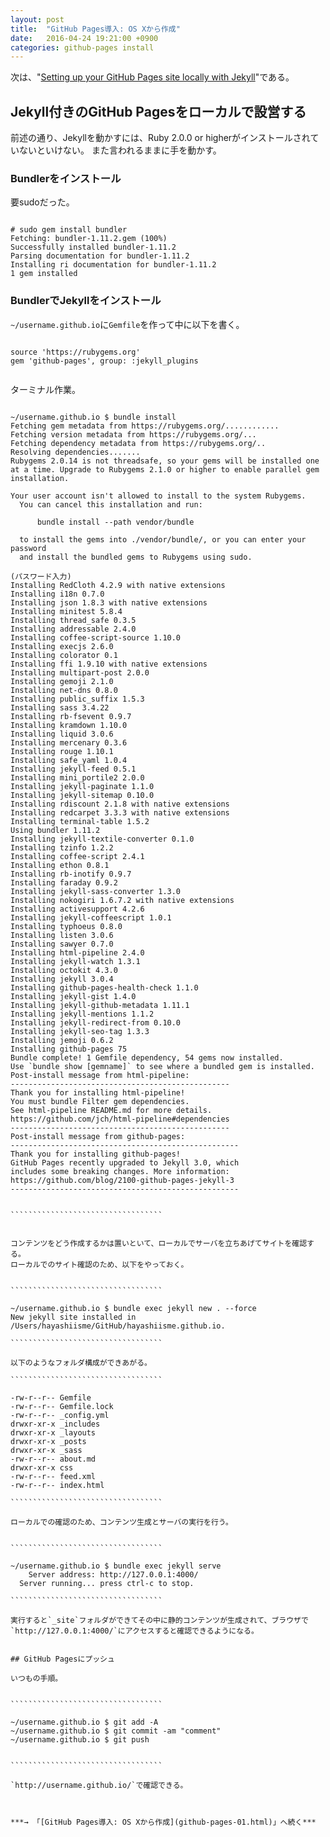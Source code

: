 ```yaml
---
layout: post
title:  "GitHub Pages導入: OS Xから作成"
date:   2016-04-24 19:21:00 +0900
categories: github-pages install
---
```


次は、"[Setting up your GitHub Pages site locally with Jekyll](https://help.github.com/articles/setting-up-your-github-pages-site-locally-with-jekyll/)"である。


## Jekyll付きのGitHub Pagesをローカルで設営する

前述の通り、Jekyllを動かすには、Ruby 2.0.0 or higherがインストールされていないといけない。
また言われるままに手を動かす。


### Bundlerをインストール

要sudoだった。

`````````````````````````````

# sudo gem install bundler
Fetching: bundler-1.11.2.gem (100%)
Successfully installed bundler-1.11.2
Parsing documentation for bundler-1.11.2
Installing ri documentation for bundler-1.11.2
1 gem installed

`````````````````````````````

### BundlerでJekyllをインストール

`~/username.github.io`に`Gemfile`を作って中に以下を書く。


`````````````````````````````````````````

source 'https://rubygems.org'
gem 'github-pages', group: :jekyll_plugins


`````````````````````````````````````````

ターミナル作業。


````````````````````````````````````````````

~/username.github.io $ bundle install
Fetching gem metadata from https://rubygems.org/............
Fetching version metadata from https://rubygems.org/...
Fetching dependency metadata from https://rubygems.org/..
Resolving dependencies.......
Rubygems 2.0.14 is not threadsafe, so your gems will be installed one at a time. Upgrade to Rubygems 2.1.0 or higher to enable parallel gem installation.

Your user account isn't allowed to install to the system Rubygems.
  You can cancel this installation and run:

      bundle install --path vendor/bundle

  to install the gems into ./vendor/bundle/, or you can enter your password
  and install the bundled gems to Rubygems using sudo.

(パスワード入力)
Installing RedCloth 4.2.9 with native extensions
Installing i18n 0.7.0
Installing json 1.8.3 with native extensions
Installing minitest 5.8.4
Installing thread_safe 0.3.5
Installing addressable 2.4.0
Installing coffee-script-source 1.10.0
Installing execjs 2.6.0
Installing colorator 0.1
Installing ffi 1.9.10 with native extensions
Installing multipart-post 2.0.0
Installing gemoji 2.1.0
Installing net-dns 0.8.0
Installing public_suffix 1.5.3
Installing sass 3.4.22
Installing rb-fsevent 0.9.7
Installing kramdown 1.10.0
Installing liquid 3.0.6
Installing mercenary 0.3.6
Installing rouge 1.10.1
Installing safe_yaml 1.0.4
Installing jekyll-feed 0.5.1
Installing mini_portile2 2.0.0
Installing jekyll-paginate 1.1.0
Installing jekyll-sitemap 0.10.0
Installing rdiscount 2.1.8 with native extensions
Installing redcarpet 3.3.3 with native extensions
Installing terminal-table 1.5.2
Using bundler 1.11.2
Installing jekyll-textile-converter 0.1.0
Installing tzinfo 1.2.2
Installing coffee-script 2.4.1
Installing ethon 0.8.1
Installing rb-inotify 0.9.7
Installing faraday 0.9.2
Installing jekyll-sass-converter 1.3.0
Installing nokogiri 1.6.7.2 with native extensions
Installing activesupport 4.2.6
Installing jekyll-coffeescript 1.0.1
Installing typhoeus 0.8.0
Installing listen 3.0.6
Installing sawyer 0.7.0
Installing html-pipeline 2.4.0
Installing jekyll-watch 1.3.1
Installing octokit 4.3.0
Installing jekyll 3.0.4
Installing github-pages-health-check 1.1.0
Installing jekyll-gist 1.4.0
Installing jekyll-github-metadata 1.11.1
Installing jekyll-mentions 1.1.2
Installing jekyll-redirect-from 0.10.0
Installing jekyll-seo-tag 1.3.3
Installing jemoji 0.6.2
Installing github-pages 75
Bundle complete! 1 Gemfile dependency, 54 gems now installed.
Use `bundle show [gemname]` to see where a bundled gem is installed.
Post-install message from html-pipeline:
-------------------------------------------------
Thank you for installing html-pipeline!
You must bundle Filter gem dependencies.
See html-pipeline README.md for more details.
https://github.com/jch/html-pipeline#dependencies
-------------------------------------------------
Post-install message from github-pages:
---------------------------------------------------
Thank you for installing github-pages!
GitHub Pages recently upgraded to Jekyll 3.0, which
includes some breaking changes. More information:
https://github.com/blog/2100-github-pages-jekyll-3
---------------------------------------------------


``````````````````````````````````


コンテンツをどう作成するかは置いといて、ローカルでサーバを立ちあげてサイトを確認する。
ローカルでのサイト確認のため、以下をやっておく。


``````````````````````````````````

~/username.github.io $ bundle exec jekyll new . --force
New jekyll site installed in /Users/hayashiisme/GitHub/hayashiisme.github.io. 

``````````````````````````````````

以下のようなフォルダ構成ができあがる。

``````````````````````````````````

-rw-r--r-- Gemfile
-rw-r--r-- Gemfile.lock
-rw-r--r-- _config.yml
drwxr-xr-x _includes
drwxr-xr-x _layouts
drwxr-xr-x _posts
drwxr-xr-x _sass
-rw-r--r-- about.md
drwxr-xr-x css
-rw-r--r-- feed.xml
-rw-r--r-- index.html

``````````````````````````````````

ローカルでの確認のため、コンテンツ生成とサーバの実行を行う。


``````````````````````````````````

~/username.github.io $ bundle exec jekyll serve
    Server address: http://127.0.0.1:4000/
  Server running... press ctrl-c to stop.

``````````````````````````````````

実行すると`_site`フォルダができてその中に静的コンテンツが生成されて、ブラウザで
`http://127.0.0.1:4000/`にアクセスすると確認できるようになる。


## GitHub Pagesにプッシュ

いつもの手順。


``````````````````````````````````

~/username.github.io $ git add -A
~/username.github.io $ git commit -am "comment"
~/username.github.io $ git push


``````````````````````````````````

`http://username.github.io/`で確認できる。



***→ 「[GitHub Pages導入: OS Xから作成](github-pages-01.html)」へ続く***


